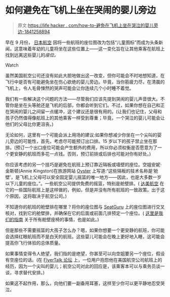 # 如何避免在飞机上坐在哭闹的婴儿旁边

> 原文:[https://life hacker . com/how-to-避免在飞机上坐在哭泣的婴儿旁边-1841258894](https://lifehacker.com/how-to-avoid-sitting-next-to-a-crying-baby-on-a-flight-1841258894)

早在 9 月份， [日本航空](https://www.cntraveler.com/story/japan-airlines-has-created-a-map-to-help-you-avoid-babies-on-your-flight) 因将一些航班的座位图改为包括“儿童图标”而成为头条新闻，这意味着年幼的儿童将坐在这些位置上——这一变化旨在让其他乘客在航班上找到远离这些婴儿的*座位。* 

Watch

虽然美国航空公司还没有如此大胆地做出这一改变，但你可能会不时地想知道，在飞行中是否有可能避免坐在伤心欲绝的婴儿旁边。毕竟，当你筋疲力尽，在清晨的飞机上，令人毛骨悚然的哭声可能会让你连续几个小时睡不着觉。

我们有一些解决这个问题的方法——尽管我们应该先提到哭闹的婴儿声音很大。不管你是坐在头等舱还是飞机的后部，你都会听到它们。不过，如果你想在自己和正在哭闹的婴儿之间留一点缓冲，这个建议还是很有用的。(让我们也记住，父母和孩子仍然值得像航班上的其他乘客一样受到尊重；毕竟，一个哭泣的婴儿可能会让他们的父母比你更沮丧。)

无论如何，这里有一个可能会派上用场的建议:如果你想减少你坐在一个尖叫的婴儿旁边的可能性，首先，考虑尽可能预订出口排。15 岁以下的孩子禁止坐在那排。(预订一个出口座位可能会产生额外的费用，所以你必须权衡是否愿意为了一个更安静的航班而多花一点钱。否则，预订前排或后排也可能对你有好处。)

你应该考虑的另一个技巧是避免在航班上预订靠近隔板或墙壁的座位。空姐安妮·金斯顿(Annie Kingston)在旅游网站 [Oyster](https://www.oyster.com/articles/53431-6-tricks-from-a-flight-attendant-that-will-make-your-trip-easier/) 上写道:“这些隔板的技术名称是‘舱壁’，是飞机上父母可以安全固定婴儿摇篮的唯一地方——因此，也是大多数一岁以下儿童的座位。”。一些航空公司提供免费的摇篮，特别是舱壁排。( [达美航空](https://www.delta.com/us/en/children-infant-travel/infant-travel) 在它的一些国际航班上是这样做的，例如，但是并没有所有航班的一致政策。出于这个原因，这将取决于航空公司。)

不知道你的航班的舱壁排在哪里？将你的座位图与 [SeatGuru](https://www.seatguru.com/) 上的座位图进行交叉核对，找到它的舱壁排，并确保在它的后面或前面几排预定一个座位。( [这里是我们的指南](https://lifehacker.com/what-you-should-know-before-booking-a-bulkhead-seat-on-1839888964) 关于所有舱壁座椅的事情，也是如此。)

但是那些不需要摇篮的大孩子怎么办？嗯，如果你想要一个更安静的航班，你可能会选择红眼航班而不是白天的航班。这些婴儿可能会在晚上更好地入睡，这可能会提高你飞行体验的总体质量。

如果事情变得令人绝望，我们指的是绝望，你甚至可以向空姐要另一个座位，假设有空座位的话。(在 [FlyerTalk 论坛](https://www.flyertalk.com/forum/american-airlines-aadvantage/1899102-non-stop-screaming-crying-infant-international-flight.html) 上，一位用户抱怨他在美国航空公司航班上的经历，因为一个尖叫的婴儿；航空公司对此的回应是，该乘客本可以与乘务员谈一谈，寻求替代安排。)

如果这不起作用，那么，向他们要一副备用耳塞，这样至少你可以更平静地忍受哭泣。